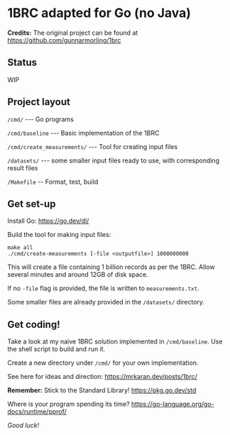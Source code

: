 1BRC adapted for Go (no Java)
=============================

**Credits:** The original project can be found at https://github.com/gunnarmorling/1brc

Status
------
WIP


Project layout
--------------
`/cmd/`  --- Go programs

`/cmd/baseline` --- Basic implementation of the 1BRC

`/cmd/create_measurements/` --- Tool for creating input files 

`/datasets/` --- some smaller input files ready to use, with corresponding result files

`/Makefile` -- Format, test, build  


Get set-up
----------

Install Go: https://go.dev/dl/ 

Build the tool for making input files:  
````
make all
./cmd/create-measurements [-file <outputfile>] 1000000000
````

This will create a file containing 1 billion records as per the 1BRC. Allow several minutes and around 12GB of disk space. 

If no `-file` flag is provided, the file is written to `measurements.txt`.

Some smaller files are already provided in the `/datasets/` directory.

Get coding!
-----------
Take a look at my naive 1BRC solution implemented in `/cmd/baseline`. Use the shell script to build and run it.

Create a new directory under `/cmd/` for your own implementation. 

See here for ideas and direction: https://mrkaran.dev/posts/1brc/

**Remember:** Stick to the Standard Library! https://pkg.go.dev/std

Where is your program spending its time? https://go-language.org/go-docs/runtime/pprof/

_Good luck!_








